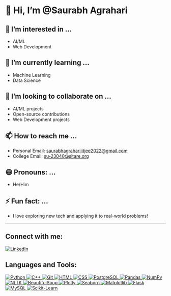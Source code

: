 # 👋 Hi, I’m @Saurabh Agrahari

## 👀 I’m interested in ...
- AI/ML
- Web Development

## 🌱 I’m currently learning ...
- Machine Learning 
- Data Science

## 💞️ I’m looking to collaborate on ...
- AI/ML projects
- Open-source contributions
- Web Development projects

## 📫 How to reach me ...
- Personal Email: [saurabhagrahariiitjee2022@gmail.com](mailto:saurabhagrahariiitjee2022@gmail.com)
- College Email: [su-23040@sitare.org](mailto:su-23040@sitare.org)

## 😄 Pronouns: ...
- He/Him

## ⚡ Fun fact: ...
-  I love exploring new tech and applying it to real-world problems!

---

## Connect with me:
<p align="left">
 
  <a href="https://www.linkedin.com/in/yourusername/" target="www.linkedin.com/in/saurabh-agrahari1234"><img src="https://img.icons8.com/color/48/000000/linkedin.png" alt="LinkedIn"/></a>
  
</p>

## Languages and Tools:
<p align="left"> 
  <a href="https://www.python.org" target="_blank"> <img src="https://img.icons8.com/color/48/000000/python.png" alt="Python"/> </a>
  <a href="https://isocpp.org/" target="_blank"> <img src="https://img.icons8.com/color/48/000000/c-plus-plus-logo.png" alt="C++"/> </a>
  <a href="https://git-scm.com/" target="_blank"> <img src="https://img.icons8.com/color/48/000000/git.png" alt="Git"/> </a> 
  <a href="https://www.w3.org/html/" target="_blank"> <img src="https://img.icons8.com/color/48/000000/html-5.png" alt="HTML"/> </a> 
  <a href="https://www.w3schools.com/css/" target="_blank"> <img src="https://img.icons8.com/color/48/000000/css3.png" alt="CSS"/> </a>
  <a href="https://www.postgresql.org/" target="_blank"> <img src="https://img.icons8.com/color/48/000000/postgreesql.png" alt="PostgreSQL"/> </a> 
  <a href="https://pandas.pydata.org/" target="_blank"> <img src="https://img.icons8.com/color/48/000000/pandas.png" alt="Pandas"/> </a>
  <a href="https://numpy.org/" target="_blank"> <img src="https://img.icons8.com/color/48/000000/numpy.png" alt="NumPy"/> </a>
  <a href="https://www.nltk.org/" target="_blank"> <img src="https://img.icons8.com/color/48/000000/nltk.png" alt="NLTK"/> </a>
  <a href="https://www.crummy.com/software/BeautifulSoup/" target="_blank"> <img src="https://img.icons8.com/color/48/000000/beautifulsoup.png" alt="BeautifulSoup"/> </a>
  <a href="https://plotly.com/" target="_blank"> <img src="https://img.icons8.com/color/48/000000/plotly.png" alt="Plotly"/> </a>
  <a href="https://seaborn.pydata.org/" target="_blank"> <img src="https://img.icons8.com/color/48/000000/seaborn.png" alt="Seaborn"/> </a>
  <a href="https://matplotlib.org/" target="_blank"> <img src="https://img.icons8.com/color/48/000000/matplotlib.png" alt="Matplotlib"/> </a>
  <a href="https://flask.palletsprojects.com/" target="_blank"> <img src="https://img.icons8.com/color/48/000000/flask.png" alt="Flask"/> </a>
  <a href="https://www.mysql.com/" target="_blank"> <img src="https://img.icons8.com/color/48/000000/mysql-logo.png" alt="MySQL"/> </a>
  <a href="https://scikit-learn.org/" target="_blank"> <img src="https://img.icons8.com/color/48/000000/scikit-learn.png" alt="Scikit-Learn"/> </a>
</p>


